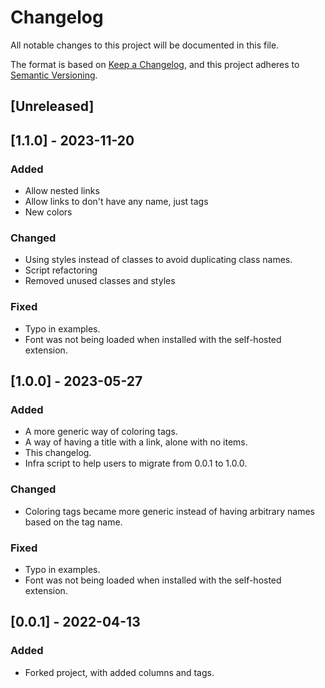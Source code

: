 # Changelog

All notable changes to this project will be documented in this file.

The format is based on [Keep a Changelog](https://keepachangelog.com/en/1.1.0/),
and this project adheres to [Semantic Versioning](https://semver.org/spec/v2.0.0.html).

## [Unreleased]

## [1.1.0] - 2023-11-20

### Added

- Allow nested links
- Allow links to don't have any name, just tags
- New colors

### Changed

- Using styles instead of classes to avoid duplicating class names.
- Script refactoring
- Removed unused classes and styles

### Fixed

- Typo in examples.
- Font was not being loaded when installed with the self-hosted extension.

## [1.0.0] - 2023-05-27

### Added

- A more generic way of coloring tags.
- A way of having a title with a link, alone with no items.
- This changelog.
- Infra script to help users to migrate from 0.0.1 to 1.0.0.

### Changed

- Coloring tags became more generic instead of having arbitrary names
  based on the tag name.

### Fixed

- Typo in examples.
- Font was not being loaded when installed with the self-hosted extension.

## [0.0.1] - 2022-04-13

### Added

- Forked project, with added columns and tags.